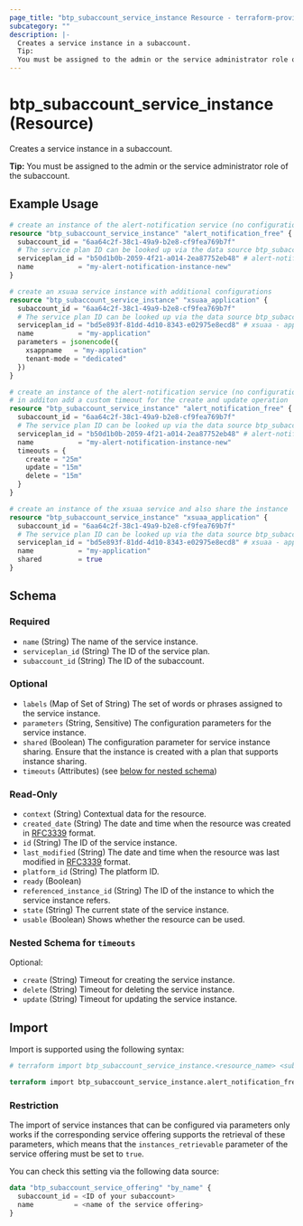 ```yaml
---
page_title: "btp_subaccount_service_instance Resource - terraform-provider-btp"
subcategory: ""
description: |-
  Creates a service instance in a subaccount.
  Tip:
  You must be assigned to the admin or the service administrator role of the subaccount.
---
```


# btp_subaccount_service_instance (Resource)

Creates a service instance in a subaccount.

__Tip:__
You must be assigned to the admin or the service administrator role of the subaccount.

## Example Usage

```terraform
# create an instance of the alert-notification service (no configuration necessary)
resource "btp_subaccount_service_instance" "alert_notification_free" {
  subaccount_id = "6aa64c2f-38c1-49a9-b2e8-cf9fea769b7f"
  # The service plan ID can be looked up via the data source btp_subaccount_service_plan
  serviceplan_id = "b50d1b0b-2059-4f21-a014-2ea87752eb48" # alert-notification - free
  name           = "my-alert-notification-instance-new"
}

# create an xsuaa service instance with additional configurations
resource "btp_subaccount_service_instance" "xsuaa_application" {
  subaccount_id = "6aa64c2f-38c1-49a9-b2e8-cf9fea769b7f"
  # The service plan ID can be looked up via the data source btp_subaccount_service_plan
  serviceplan_id = "bd5e893f-81dd-4d10-8343-e02975e8ecd8" # xsuaa - application
  name           = "my-application"
  parameters = jsonencode({
    xsappname   = "my-application"
    tenant-mode = "dedicated"
  })
}

# create an instance of the alert-notification service (no configuration necessary)
# in additon add a custom timeout for the create and update operation
resource "btp_subaccount_service_instance" "alert_notification_free" {
  subaccount_id = "6aa64c2f-38c1-49a9-b2e8-cf9fea769b7f"
  # The service plan ID can be looked up via the data source btp_subaccount_service_plan
  serviceplan_id = "b50d1b0b-2059-4f21-a014-2ea87752eb48" # alert-notification - free
  name           = "my-alert-notification-instance-new"
  timeouts = {
    create = "25m"
    update = "15m"
    delete = "15m"
  }
}

# create an instance of the xsuaa service and also share the instance
resource "btp_subaccount_service_instance" "xsuaa_application" {
  subaccount_id = "6aa64c2f-38c1-49a9-b2e8-cf9fea769b7f"
  # The service plan ID can be looked up via the data source btp_subaccount_service_plan
  serviceplan_id = "bd5e893f-81dd-4d10-8343-e02975e8ecd8" # xsuaa - application
  name           = "my-application"
  shared         = true
}
```

<!-- schema generated by tfplugindocs -->
## Schema

### Required

- `name` (String) The name of the service instance.
- `serviceplan_id` (String) The ID of the service plan.
- `subaccount_id` (String) The ID of the subaccount.

### Optional

- `labels` (Map of Set of String) The set of words or phrases assigned to the service instance.
- `parameters` (String, Sensitive) The configuration parameters for the service instance.
- `shared` (Boolean) The configuration parameter for service instance sharing. Ensure that the instance is created with a plan that supports instance sharing.
- `timeouts` (Attributes) (see [below for nested schema](#nestedatt--timeouts))

### Read-Only

- `context` (String) Contextual data for the resource.
- `created_date` (String) The date and time when the resource was created in [RFC3339](https://www.ietf.org/rfc/rfc3339.txt) format.
- `id` (String) The ID of the service instance.
- `last_modified` (String) The date and time when the resource was last modified in [RFC3339](https://www.ietf.org/rfc/rfc3339.txt) format.
- `platform_id` (String) The platform ID.
- `ready` (Boolean)
- `referenced_instance_id` (String) The ID of the instance to which the service instance refers.
- `state` (String) The current state of the service instance.
- `usable` (Boolean) Shows whether the resource can be used.

<a id="nestedatt--timeouts"></a>
### Nested Schema for `timeouts`

Optional:

- `create` (String) Timeout for creating the service instance.
- `delete` (String) Timeout for deleting the service instance.
- `update` (String) Timeout for updating the service instance.

## Import

Import is supported using the following syntax:

```terraform
# terraform import btp_subaccount_service_instance.<resource_name> <subaccount_id>,<service_instance_id>

terraform import btp_subaccount_service_instance.alert_notification_free 6aa64c2f-38c1-49a9-b2e8-cf9fea769b7f,6a55f158-41b5-4e63-aa77-84089fa0ab98
```


### Restriction

The import of service instances that can be configured via parameters only works if the corresponding service offering supports the retrieval of these parameters, which means that the `instances_retrievable` parameter of the service offering must be set to `true`.

You can check this setting via the following data source:

```terraform
data "btp_subaccount_service_offering" "by_name" {
  subaccount_id = <ID of your subaccount>
  name          = <name of the service offering>
}
```
